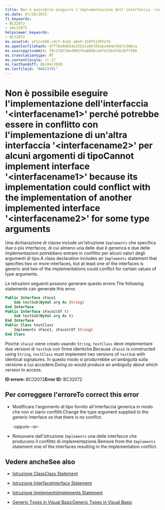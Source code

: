 ```yaml
---
title: Non è possibile eseguire l'implementazione dell'interfaccia '<interfacename1>' perché potrebbe essere in conflitto con l'implementazione di un'altra interfaccia '<interfacename2>' per alcuni argomenti di tipo
ms.date: 07/20/2015
f1_keywords:
- BC32072
- vbc32072
helpviewer_keywords:
- BC32072
ms.assetid: af1cc688-c8cf-4cb2-a8a9-310f5139fe7b
ms.openlocfilehash: 4ff70a8d854e25b31a06705eba4b4e7bb7c9d6ca
ms.sourcegitcommit: f8c270376ed905f6a8896ce0fe25b4f4b38ff498
ms.translationtype: MT
ms.contentlocale: it-IT
ms.lasthandoff: 06/04/2020
ms.locfileid: "84413791"
---
```

# <a name="cannot-implement-interface-interfacename1-because-its-implementation-could-conflict-with-the-implementation-of-another-implemented-interface-interfacename2-for-some-type-arguments"></a><span data-ttu-id="b60ec-102">Non è possibile eseguire l'implementazione dell'interfaccia '\<interfacename1>' perché potrebbe essere in conflitto con l'implementazione di un'altra interfaccia '\<interfacename2>' per alcuni argomenti di tipo</span><span class="sxs-lookup"><span data-stu-id="b60ec-102">Cannot implement interface '\<interfacename1>' because its implementation could conflict with the implementation of another implemented interface '\<interfacename2>' for some type arguments</span></span>

<span data-ttu-id="b60ec-103">Una dichiarazione di classe include un'istruzione `Implements` che specifica due o più interfacce, di cui almeno una delle due è generica e due delle implementazioni potrebbero entrare in conflitto per alcuni valori degli argomenti di tipo.</span><span class="sxs-lookup"><span data-stu-id="b60ec-103">A class declaration includes an `Implements` statement that specifies two or more interfaces, but at least one of the interfaces is generic and two of the implementations could conflict for certain values of type arguments.</span></span>

<span data-ttu-id="b60ec-104">Le istruzioni seguenti possono generare questo errore.</span><span class="sxs-lookup"><span data-stu-id="b60ec-104">The following statements can generate this error.</span></span>

```vb
Public Interface iFace1
    Sub testSub(ByVal arg As String)
End Interface
Public Interface iFace2(Of t)
    Sub testSub(ByVal arg As t)
End Interface
Public Class testClass
    Implements iFace1, iFace2(Of String)
End Class
```

<span data-ttu-id="b60ec-105">Poiché `iFace2` viene creato usando `String`, `testClass` deve implementare due versioni di `testSub` con firme identiche.</span><span class="sxs-lookup"><span data-stu-id="b60ec-105">Because `iFace2` is constructed using `String`, `testClass` must implement two versions of `testSub` with identical signatures.</span></span> <span data-ttu-id="b60ec-106">In questo modo si produrrebbe un'ambiguità sulla versione a cui accedere.</span><span class="sxs-lookup"><span data-stu-id="b60ec-106">Doing so would produce an ambiguity about which version to access.</span></span>

<span data-ttu-id="b60ec-107">**ID errore:** BC32072</span><span class="sxs-lookup"><span data-stu-id="b60ec-107">**Error ID:** BC32072</span></span>

## <a name="to-correct-this-error"></a><span data-ttu-id="b60ec-108">Per correggere l'errore</span><span class="sxs-lookup"><span data-stu-id="b60ec-108">To correct this error</span></span>

- <span data-ttu-id="b60ec-109">Modificare l'argomento di tipo fornito all'interfaccia generica in modo che non vi siano conflitti.</span><span class="sxs-lookup"><span data-stu-id="b60ec-109">Change the type argument supplied to the generic interface so that there is no conflict.</span></span>

  <span data-ttu-id="b60ec-110">\-oppure-</span><span class="sxs-lookup"><span data-stu-id="b60ec-110">\-or-</span></span>

- <span data-ttu-id="b60ec-111">Rimuovere dall'istruzione `Implements` una delle interfacce che producono il conflitto di implementazione.</span><span class="sxs-lookup"><span data-stu-id="b60ec-111">Remove from the `Implements` statement one of the interfaces resulting in the implementation conflict.</span></span>

## <a name="see-also"></a><span data-ttu-id="b60ec-112">Vedere anche</span><span class="sxs-lookup"><span data-stu-id="b60ec-112">See also</span></span>

- [<span data-ttu-id="b60ec-113">Istruzione Class</span><span class="sxs-lookup"><span data-stu-id="b60ec-113">Class Statement</span></span>](../language-reference/statements/class-statement.md)
- [<span data-ttu-id="b60ec-114">Istruzione Interface</span><span class="sxs-lookup"><span data-stu-id="b60ec-114">Interface Statement</span></span>](../language-reference/statements/interface-statement.md)
- [<span data-ttu-id="b60ec-115">Istruzione Implements</span><span class="sxs-lookup"><span data-stu-id="b60ec-115">Implements Statement</span></span>](../language-reference/statements/implements-statement.md)

- [<span data-ttu-id="b60ec-116">Generic Types in Visual Basic</span><span class="sxs-lookup"><span data-stu-id="b60ec-116">Generic Types in Visual Basic</span></span>](../programming-guide/language-features/data-types/generic-types.md)
